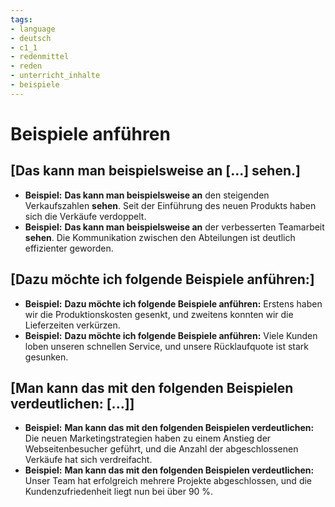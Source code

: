 ```yaml
---
tags:
- language
- deutsch
- c1_1
- redenmittel
- reden
- unterricht_inhalte
- beispiele
---
```


# Beispiele anführen

## [Das kann man beispielsweise an [...] sehen.]

- __Beispiel:__ __Das kann man beispielsweise an__ den steigenden Verkaufszahlen __sehen__. Seit der Einführung des neuen Produkts haben sich die Verkäufe verdoppelt.
- __Beispiel:__ __Das kann man beispielsweise an__ der verbesserten Teamarbeit __sehen__. Die Kommunikation zwischen den Abteilungen ist deutlich effizienter geworden.

## [Dazu möchte ich folgende Beispiele anführen:]

- __Beispiel:__ __Dazu möchte ich folgende Beispiele anführen:__ Erstens haben wir die Produktionskosten gesenkt, und zweitens konnten wir die Lieferzeiten verkürzen.
- __Beispiel:__ __Dazu möchte ich folgende Beispiele anführen:__ Viele Kunden loben unseren schnellen Service, und unsere Rücklaufquote ist stark gesunken.

## [Man kann das mit den folgenden Beispielen verdeutlichen: [...]]

- __Beispiel:__ __Man kann das mit den folgenden Beispielen verdeutlichen:__ Die neuen Marketingstrategien haben zu einem Anstieg der Webseitenbesucher geführt, und die Anzahl der abgeschlossenen Verkäufe hat sich verdreifacht.
- __Beispiel:__ __Man kann das mit den folgenden Beispielen verdeutlichen:__ Unser Team hat erfolgreich mehrere Projekte abgeschlossen, und die Kundenzufriedenheit liegt nun bei über 90 %.
